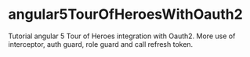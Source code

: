 # angular5TourOfHeroesWithOauth2
Tutorial angular 5 Tour of Heroes integration with Oauth2. More use of interceptor, auth guard, role guard and call refresh token.
